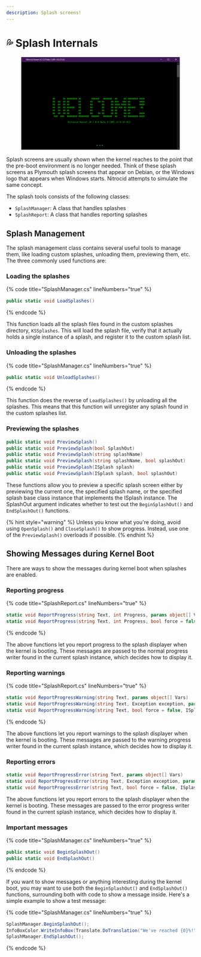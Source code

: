 ```yaml
---
description: Splash screens!
---
```


# 💦 Splash Internals

<figure><img src="../../../.gitbook/assets/image.png" alt=""><figcaption></figcaption></figure>

Splash screens are usually shown when the kernel reaches to the point that the pre-boot environment is no longer needed. Think of these splash screens as Plymouth splash screens that appear on Debian, or the Windows logo that appears when Windows starts. Nitrocid attempts to simulate the same concept.

The splash tools consists of the following classes:

* `SplashManager`: A class that handles splashes
* `SplashReport`: A class that handles reporting splashes

## Splash Management

The splash management class contains several useful tools to manage them, like loading custom splashes, unloading them, previewing them, etc. The three commonly used functions are:

### Loading the splashes

{% code title="SplashManager.cs" lineNumbers="true" %}
```csharp
public static void LoadSplashes()
```
{% endcode %}

This function loads all the splash files found in the custom splashes directory, `KSSplashes`. This will load the splash file, verify that it actually holds a single instance of a splash, and register it to the custom splash list.

### Unloading the splashes

{% code title="SplashManager.cs" lineNumbers="true" %}
```csharp
public static void UnloadSplashes()
```
{% endcode %}

This function does the reverse of `LoadSplashes()` by unloading all the splashes. This means that this function will unregister any splash found in the custom splashes list.

### Previewing the splashes

```csharp
public static void PreviewSplash()
public static void PreviewSplash(bool SplashOut)
public static void PreviewSplash(string splashName)
public static void PreviewSplash(string splashName, bool splashOut)
public static void PreviewSplash(ISplash splash)
public static void PreviewSplash(ISplash splash, bool splashOut)
```

These functions allow you to preview a specific splash screen either by previewing the current one, the specified splash name, or the specified splash base class instance that implements the ISplash instance. The SplashOut argument indicates whether to test out the `BeginSplashOut()` and `EndSplashOut()` functions.

{% hint style="warning" %}
Unless you know what you're doing, avoid using `OpenSplash()` and `CloseSplash()` to show progress. Instead, use one of the `PreviewSplash()` overloads if possible.
{% endhint %}

## Showing Messages during Kernel Boot

There are ways to show the messages during kernel boot when splashes are enabled.

### Reporting progress

{% code title="SplashReport.cs" lineNumbers="true" %}
```csharp
static void ReportProgress(string Text, int Progress, params object[] Vars)
static void ReportProgress(string Text, int Progress, bool force = false, ISplash splash = null, params object[] Vars)
```
{% endcode %}

The above functions let you report progress to the splash displayer when the kernel is booting. These messages are passed to the normal progress writer found in the current splash instance, which decides how to display it.

### Reporting warnings

{% code title="SplashReport.cs" lineNumbers="true" %}
```csharp
static void ReportProgressWarning(string Text, params object[] Vars)
static void ReportProgressWarning(string Text, Exception exception, params object[] Vars)
static void ReportProgressWarning(string Text, bool force = false, ISplash splash = null, Exception exception = null, params object[] Vars)
```
{% endcode %}

The above functions let you report warnings to the splash displayer when the kernel is booting. These messages are passed to the warning progress writer found in the current splash instance, which decides how to display it.

### Reporting errors

```csharp
static void ReportProgressError(string Text, params object[] Vars)
static void ReportProgressError(string Text, Exception exception, params object[] Vars)
static void ReportProgressError(string Text, bool force = false, ISplash splash = null, Exception exception = null, params object[] Vars)
```

The above functions let you report errors to the splash displayer when the kernel is booting. These messages are passed to the error progress writer found in the current splash instance, which decides how to display it.

### Important messages

{% code title="SplashManager.cs" lineNumbers="true" %}
```csharp
public static void BeginSplashOut()
public static void EndSplashOut()
```
{% endcode %}

If you want to show messages or anything interesting during the kernel boot, you may want to use both the `BeginSplashOut()` and `EndSplashOut()` functions, surrounding both with code to show a message inside. Here's a simple example to show a test message:

{% code title="SplashManager.cs" lineNumbers="true" %}
```csharp
SplashManager.BeginSplashOut();
InfoBoxColor.WriteInfoBox(Translate.DoTranslation("We've reached {0}%!"), vars: prog);
SplashManager.EndSplashOut();
```
{% endcode %}
